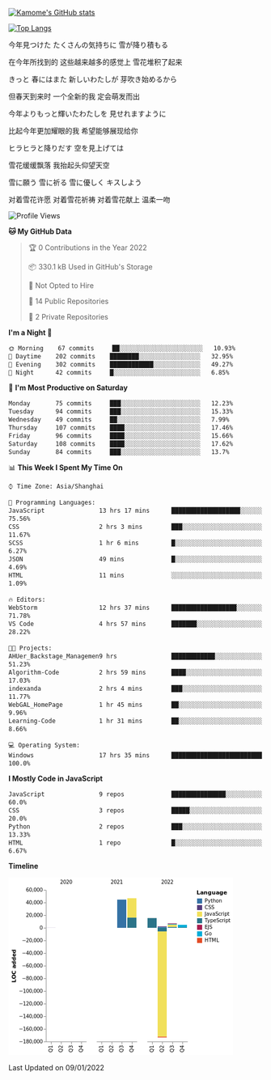 [![Kamome's GitHub stats](https://github-readme-stats.vercel.app/api?username=MakinoharaShoko)](https://github.com/anuraghazra/github-readme-stats)

[![Top Langs](https://github-readme-stats.vercel.app/api/top-langs/?username=MakinoharaShoko&layout=compact)](https://github.com/anuraghazra/github-readme-stats)

今年見つけた たくさんの気持ちに 雪が降り積もる

在今年所找到的 这些越来越多的感觉上 雪花堆积了起来

きっと 春にはまた 新しいわたしが 芽吹き始めるから

但春天到来时 一个全新的我 定会萌发而出

今年よりもっと輝いたわたしを 見せれますように

比起今年更加耀眼的我 希望能够展现给你

ヒラヒラと降りだす 空を見上げては

雪花缓缓飘落 我抬起头仰望天空

雪に願う 雪に祈る 雪に優しく キスしよう

对着雪花许愿 对着雪花祈祷 对着雪花献上 温柔一吻

<!--
**MakinoharaShoko/MakinoharaShoko** is a ✨ _special_ ✨ repository because its `README.md` (this file) appears on your GitHub profile.

Here are some ideas to get you started:

- 🔭 I’m currently working on ...
- 🌱 I’m currently learning ...
- 👯 I’m looking to collaborate on ...
- 🤔 I’m looking for help with ...
- 💬 Ask me about ...
- 📫 How to reach me: ...
- 😄 Pronouns: ...
- ⚡ Fun fact: ...
-->

<!--START_SECTION:waka-->
![Profile Views](http://img.shields.io/badge/Profile%20Views-0-blue)

**🐱 My GitHub Data** 

> 🏆 0 Contributions in the Year 2022
 > 
> 📦 330.1 kB Used in GitHub's Storage 
 > 
> 🚫 Not Opted to Hire
 > 
> 📜 14 Public Repositories 
 > 
> 🔑 2 Private Repositories  
 > 
**I'm a Night 🦉** 

```text
🌞 Morning    67 commits     ██░░░░░░░░░░░░░░░░░░░░░░░   10.93% 
🌆 Daytime    202 commits    ████████░░░░░░░░░░░░░░░░░   32.95% 
🌃 Evening    302 commits    ████████████░░░░░░░░░░░░░   49.27% 
🌙 Night      42 commits     █░░░░░░░░░░░░░░░░░░░░░░░░   6.85%

```
📅 **I'm Most Productive on Saturday** 

```text
Monday       75 commits     ███░░░░░░░░░░░░░░░░░░░░░░   12.23% 
Tuesday      94 commits     ███░░░░░░░░░░░░░░░░░░░░░░   15.33% 
Wednesday    49 commits     ██░░░░░░░░░░░░░░░░░░░░░░░   7.99% 
Thursday     107 commits    ████░░░░░░░░░░░░░░░░░░░░░   17.46% 
Friday       96 commits     ████░░░░░░░░░░░░░░░░░░░░░   15.66% 
Saturday     108 commits    ████░░░░░░░░░░░░░░░░░░░░░   17.62% 
Sunday       84 commits     ███░░░░░░░░░░░░░░░░░░░░░░   13.7%

```


📊 **This Week I Spent My Time On** 

```text
⌚︎ Time Zone: Asia/Shanghai

💬 Programming Languages: 
JavaScript               13 hrs 17 mins      ███████████████████░░░░░░   75.56% 
CSS                      2 hrs 3 mins        ███░░░░░░░░░░░░░░░░░░░░░░   11.67% 
SCSS                     1 hr 6 mins         █░░░░░░░░░░░░░░░░░░░░░░░░   6.27% 
JSON                     49 mins             █░░░░░░░░░░░░░░░░░░░░░░░░   4.69% 
HTML                     11 mins             ░░░░░░░░░░░░░░░░░░░░░░░░░   1.09%

🔥 Editors: 
WebStorm                 12 hrs 37 mins      ██████████████████░░░░░░░   71.78% 
VS Code                  4 hrs 57 mins       ███████░░░░░░░░░░░░░░░░░░   28.22%

🐱‍💻 Projects: 
AHUer_Backstage_Managemen9 hrs               ████████████░░░░░░░░░░░░░   51.23% 
Algorithm-Code           2 hrs 59 mins       ████░░░░░░░░░░░░░░░░░░░░░   17.03% 
indexanda                2 hrs 4 mins        ███░░░░░░░░░░░░░░░░░░░░░░   11.77% 
WebGAL_HomePage          1 hr 45 mins        ██░░░░░░░░░░░░░░░░░░░░░░░   9.96% 
Learning-Code            1 hr 31 mins        ██░░░░░░░░░░░░░░░░░░░░░░░   8.66%

💻 Operating System: 
Windows                  17 hrs 35 mins      █████████████████████████   100.0%

```

**I Mostly Code in JavaScript** 

```text
JavaScript               9 repos             ███████████████░░░░░░░░░░   60.0% 
CSS                      3 repos             █████░░░░░░░░░░░░░░░░░░░░   20.0% 
Python                   2 repos             ███░░░░░░░░░░░░░░░░░░░░░░   13.33% 
HTML                     1 repo              █░░░░░░░░░░░░░░░░░░░░░░░░   6.67%

```


**Timeline**

![Chart not found](https://raw.githubusercontent.com/MakinoharaShoko/MakinoharaShoko/main/charts/bar_graph.png) 


 Last Updated on 09/01/2022
<!--END_SECTION:waka-->
